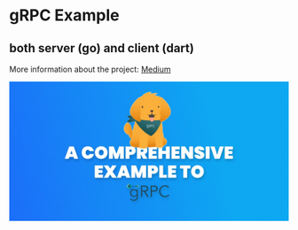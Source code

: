 # gRPC Example

## both server (go) and client (dart)

More information about the project: [Medium](https://itnext.io/grpc-simplified-aa20609e4416)

![Cover](cover.jpeg)
